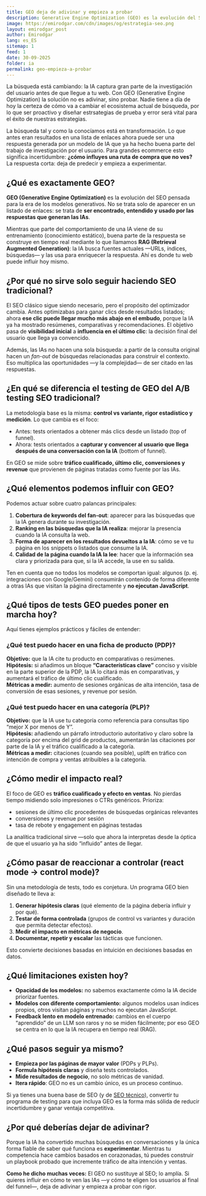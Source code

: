 ```yaml
---
title: GEO deja de adivinar y empieza a probar
description: Generative Engine Optimization (GEO) es la evolución del SEO para la era de la IA. Aprende por qué hay que experimentar y cómo diseñar tests que funcionen para ecommerce.
image: https://emirodgar.com/cdn/images/og/estrategia-seo.png
layout: emirodgar_post
author: Emirodgar
lang: es_ES
sitemap: 1
feed: 1
date: 30-09-2025
folder: ia
permalink: geo-empieza-a-probar
---
```


La búsqueda está cambiando: la IA captura gran parte de la investigación del usuario antes de que llegue a tu web. Con GEO (Generative Engine Optimization) la solución no es adivinar, sino probar. Nadie tiene a día de hoy la certeza de cómo va a cambiar el ecosistema actual de búsqueda, por lo que ser proactivo y diseñar estrsategias de prueba y error será vital para el éxito de nuestras estrategias.

La búsqueda tal y como la conocíamos está en transformación. Lo que antes eran resultados en una lista de enlaces ahora puede ser una respuesta generada por un modelo de IA que ya ha hecho buena parte del trabajo de investigación por el usuario. Para grandes ecommerce esto significa incertidumbre: **¿cómo influyes una ruta de compra que no ves?** La respuesta corta: deja de predecir y empieza a experimentar.

## ¿Qué es exactamente GEO?

**GEO (Generative Engine Optimization)** es la evolución del SEO pensada para la era de los modelos generativos. No se trata solo de aparecer en un listado de enlaces: se trata de **ser encontrado, entendido y usado por las respuestas que generan las IAs**.

Mientras que parte del comportamiento de una IA viene de su entrenamiento (conocimiento estático), buena parte de la respuesta se construye en tiempo real mediante lo que llamamos **RAG (Retrieval Augmented Generation)**: la IA busca fuentes actuales —URLs, índices, búsquedas— y las usa para enriquecer la respuesta. Ahí es donde tu web puede influir hoy mismo.

## ¿Por qué no sirve solo seguir haciendo SEO tradicional?

El SEO clásico sigue siendo necesario, pero el propósito del optimizador cambia. Antes optimizabas para ganar clics desde resultados listados; ahora **ese clic puede llegar mucho más abajo en el embudo**, porque la IA ya ha mostrado resúmenes, comparativas y recomendaciones. El objetivo pasa de **visibilidad inicial** a **influencia en el último clic**: la decisión final del usuario que llega ya convencido.

Además, las IAs no hacen una sola búsqueda: a partir de la consulta original hacen un *fan-out* de búsquedas relacionadas para construir el contexto. Eso multiplica las oportunidades —y la complejidad— de ser citado en las respuestas.

## ¿En qué se diferencia el testing de GEO del A/B testing SEO tradicional?

La metodología base es la misma: **control vs variante, rigor estadístico y medición**. Lo que cambia es el foco:

- Antes: tests orientados a obtener más clics desde un listado (top of funnel).  
- Ahora: tests orientados a **capturar y convencer al usuario que llega después de una conversación con la IA** (bottom of funnel).  

En GEO se mide sobre **tráfico cualificado, último clic, conversiones y revenue** que provienen de páginas tratadas como fuente por las IAs.

## ¿Qué elementos podemos influir con GEO?

Podemos actuar sobre cuatro palancas principales:

1. **Cobertura de keywords del fan-out**: aparecer para las búsquedas que la IA genera durante su investigación.  
2. **Ranking en las búsquedas que la IA realiza**: mejorar la presencia cuando la IA consulta la web.  
3. **Forma de aparecer en los resultados devueltos a la IA**: cómo se ve tu página en los snippets o listados que consume la IA.  
4. **Calidad de la página cuando la IA la lee**: hacer que la información sea clara y priorizada para que, si la IA accede, la use en su salida.

Ten en cuenta que no todos los modelos se comportan igual: algunos (p. ej. integraciones con Google/Gemini) consumirán contenido de forma diferente a otras IAs que visitan la página directamente y **no ejecutan JavaScript**.

## ¿Qué tipos de tests GEO puedes poner en marcha hoy?

Aquí tienes ejemplos prácticos y fáciles de entender:

### ¿Qué test puedo hacer en una ficha de producto (PDP)?

**Objetivo:** que la IA cite tu producto en comparativas o resúmenes.  
**Hipótesis:** si añadimos un bloque **“Características clave”** conciso y visible en la parte superior de la PDP, la IA lo citará más en comparativas, y aumentará el tráfico de último clic cualificado.  
**Métricas a medir:** aumento de sesiones orgánicas de alta intención, tasa de conversión de esas sesiones, y revenue por sesión.

### ¿Qué test puedo hacer en una categoría (PLP)?

**Objetivo:** que la IA use tu categoría como referencia para consultas tipo “mejor X por menos de Y”.  
**Hipótesis:** añadiendo un párrafo introductorio autoritativo y claro sobre la categoría por encima del grid de productos, aumentarán las citaciones por parte de la IA y el tráfico cualificado a la categoría.  
**Métricas a medir:** citaciones (cuando sea posible), uplift en tráfico con intención de compra y ventas atribuibles a la categoría.

## ¿Cómo medir el impacto real?

El foco de GEO es **tráfico cualificado y efecto en ventas**. No pierdas tiempo midiendo solo impresiones o CTRs genéricos. Prioriza:

- sesiones de último clic procedentes de búsquedas orgánicas relevantes  
- conversiones y revenue por sesión  
- tasa de rebote y engagement en páginas testadas

La analítica tradicional sirve —solo que ahora la interpretas desde la óptica de que el usuario ya ha sido “influido” antes de llegar.

## ¿Cómo pasar de reaccionar a controlar (react mode → control mode)?

Sin una metodología de tests, todo es conjetura. Un programa GEO bien diseñado te lleva a:

1. **Generar hipótesis claras** (qué elemento de la página debería influir y por qué).  
2. **Testar de forma controlada** (grupos de control vs variantes y duración que permita detectar efectos).  
3. **Medir el impacto en métricas de negocio**.  
4. **Documentar, repetir y escalar** las tácticas que funcionen.

Esto convierte decisiones basadas en intuición en decisiones basadas en datos.

## ¿Qué limitaciones existen hoy?

- **Opacidad de los modelos:** no sabemos exactamente cómo la IA decide priorizar fuentes.  
- **Modelos con diferente comportamiento:** algunos modelos usan índices propios, otros visitan páginas y muchos no ejecutan JavaScript.  
- **Feedback lento en modelo entrenado:** cambios en el cuerpo “aprendido” de un LLM son raros y no se miden fácilmente; por eso GEO se centra en lo que la IA recupera en tiempo real (RAG).

## ¿Qué pasos seguir ya mismo?

- **Empieza por las páginas de mayor valor** (PDPs y PLPs).  
- **Formula hipótesis claras** y diseña tests controlados.  
- **Mide resultados de negocio**, no solo métricas de vanidad.  
- **Itera rápido**: GEO no es un cambio único, es un proceso continuo.

Si ya tienes una buena base de SEO (y de [SEO técnico](https://emirodgar.com/seo-tecnico)), convertir tu programa de testing para que incluya GEO es la forma más sólida de reducir incertidumbre y ganar ventaja competitiva.

## ¿Por qué deberías dejar de adivinar?

Porque la IA ha convertido muchas búsquedas en conversaciones y la única forma fiable de saber qué funciona es **experimentar**. Mientras tu competencia hace cambios basados en corazonadas, tú puedes construir un playbook probado que incremente tráfico de alta intención y ventas.

**Como he dicho muchas veces:** El GEO no sustituye al SEO; lo amplía. Si quieres influir en cómo te ven las IAs —y cómo te eligen los usuarios al final del funnel—, deja de adivinar y empieza a probar con rigor.

